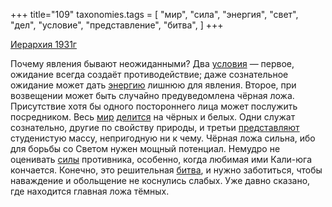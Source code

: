 +++
title="109"
taxonomies.tags = [
 "мир",
 "сила",
 "энергия",
 "свет",
 "дел",
 "условие",
 "представление",
 "битва",
]
+++

[Иерархия 1931г](/agni/1931)

Почему явления бывают неожиданными? Два [условия](/tags/условие) — первое, ожидание всегда создаёт противодействие; даже сознательное ожидание может дать [энергию](/tags/энергия) лишнюю для явления. Второе, при возвещении может быть случайно предуведомлена чёрная ложа. Присутствие хотя бы одного постороннего лица может послужить посредником. Весь [мир](/tags/мир) [делится](/tags/дел) на чёрных и белых. Одни служат сознательно, другие по свойству природы, и третьи [представляют](/tags/представление) студенистую массу, непригодную ни к чему. Чёрная ложа сильна, ибо для борьбы со Светом нужен мощный потенциал. Немудро не оценивать [силы](/tags/сила) противника, особенно, когда любимая ими Кали-юга кончается. Конечно, это решительная [битва](/tags/битва), и нужно заботиться, чтобы наваждение и обольщение не коснулись слабых. Уже давно сказано, где находится главная ложа тёмных.   

